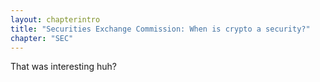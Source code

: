 ```yaml
---
layout: chapterintro
title: "Securities Exchange Commission: When is crypto a security?"
chapter: "SEC"
---
```


That was interesting huh?
